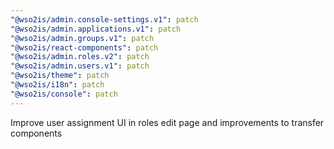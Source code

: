 ```yaml
---
"@wso2is/admin.console-settings.v1": patch
"@wso2is/admin.applications.v1": patch
"@wso2is/admin.groups.v1": patch
"@wso2is/react-components": patch
"@wso2is/admin.roles.v2": patch
"@wso2is/admin.users.v1": patch
"@wso2is/theme": patch
"@wso2is/i18n": patch
"@wso2is/console": patch
---
```


Improve user assignment UI in roles edit page and improvements to transfer components
